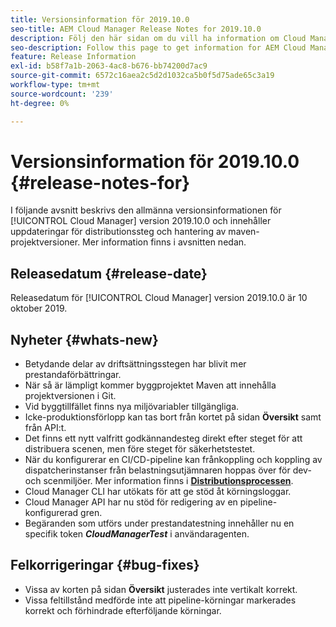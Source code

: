 ```yaml
---
title: Versionsinformation för 2019.10.0
seo-title: AEM Cloud Manager Release Notes for 2019.10.0
description: Följ den här sidan om du vill ha information om Cloud Manager version 2019.10.0.
seo-description: Follow this page to get information for AEM Cloud Manager Release 2019.10.0.
feature: Release Information
exl-id: b58f7a1b-2063-4ac8-b676-bb74200d7ac9
source-git-commit: 6572c16aea2c5d2d1032ca5b0f5d75ade65c3a19
workflow-type: tm+mt
source-wordcount: '239'
ht-degree: 0%

---
```


# Versionsinformation för 2019.10.0 {#release-notes-for}

I följande avsnitt beskrivs den allmänna versionsinformationen för [!UICONTROL Cloud Manager] version 2019.10.0 och innehåller uppdateringar för distributionssteg och hantering av maven-projektversioner.
Mer information finns i avsnitten nedan.

## Releasedatum {#release-date}

Releasedatum för [!UICONTROL Cloud Manager] version 2019.10.0 är 10 oktober 2019.

## Nyheter {#whats-new}

* Betydande delar av driftsättningsstegen har blivit mer prestandaförbättringar.
* När så är lämpligt kommer byggprojektet Maven att innehålla projektversionen i Git.
* Vid byggtillfället finns nya miljövariabler tillgängliga.
* Icke-produktionsförlopp kan tas bort från kortet på sidan **Översikt** samt från API:t.
* Det finns ett nytt valfritt godkännandesteg direkt efter steget för att distribuera scenen, men före steget för säkerhetstestet.
* När du konfigurerar en CI/CD-pipeline kan frånkoppling och koppling av dispatcherinstanser från belastningsutjämnaren hoppas över för dev- och scenmiljöer.
Mer information finns i **[Distributionsprocessen](/help/using/code-deployment.md)**.
* Cloud Manager CLI har utökats för att ge stöd åt körningsloggar.
* Cloud Manager API har nu stöd för redigering av en pipeline-konfigurerad gren.
* Begäranden som utförs under prestandatestning innehåller nu en specifik token ***CloudManagerTest*** i användaragenten.

## Felkorrigeringar {#bug-fixes}

* Vissa av korten på sidan **Översikt** justerades inte vertikalt korrekt.
* Vissa feltillstånd medförde inte att pipeline-körningar markerades korrekt och förhindrade efterföljande körningar.
